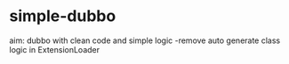 # simple-dubbo
aim: dubbo with clean code and simple logic
-remove auto generate class logic in ExtensionLoader
